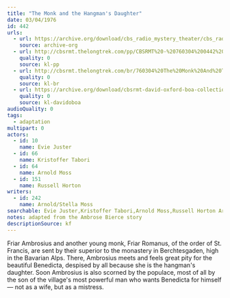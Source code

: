 ```yaml
---
title: "The Monk and the Hangman's Daughter"
date: 03/04/1976
id: 442
urls: 
  - url: https://archive.org/download/cbs_radio_mystery_theater/cbs_radio_mystery_theater-0401-0450.zip/cbs_radio_mystery_theater-0401-0450%2Fcbsrmt_0442_the_monk_and_the_hangmans_daughter.mp3
    source: archive-org
  - url: http://cbsrmt.thelongtrek.com/pp/CBSRMT%20-%20760304%200442%20The%20Monk%20and%20the%20Hangman%27s%20Daughter_pp.mp3
    quality: 0
    source: kl-pp
  - url: http://cbsrmt.thelongtrek.com/br/760304%20The%20Monk%20And%20The%20Hangman%27s%20Daughter%20-%20WOR.mp3
    quality: 0
    source: kl-br
  - url: https://archive.org/download/cbsrmt-david-oxford-boa-collection/CBSRMT-760304-0442-The-Monk-and-the-Hangman's-Daughter-(128-44)_WBBM-JE-{BoA}.mp3
    quality: 0
    source: kl-davidoboa
audioQuality: 0
tags: 
  - adaptation
multipart: 0
actors:  
  - id: 10
    name: Evie Juster  
  - id: 66
    name: Kristoffer Tabori  
  - id: 64
    name: Arnold Moss  
  - id: 151
    name: Russell Horton
writers:  
  - id: 242
    name: Arnold/Stella Moss
searchable: Evie Juster,Kristoffer Tabori,Arnold Moss,Russell Horton Arnold/Stella Moss
notes: adapted from the Ambrose Bierce story
descriptionSource: kf
---
```

Friar Ambrosius and another young monk, Friar Romanus, of the order of St. Francis, are sent by their superior to the monastery in Berchtesgaden, high in the Bavarian Alps. There, Ambrosius meets and feels great pity for the beautiful Benedicta, despised by all because she is the hangman's daughter. Soon Ambrosius is also scorned by the populace, most of all by the son of the village's most powerful man who wants Benedicta for himself — not as a wife, but as a mistress.